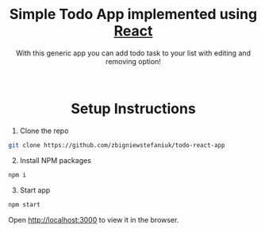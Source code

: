 <br />
<h1 align="center">Simple Todo App implemented using <a href="https://reactjs.org/">React</a></h1>

<p align="center">With this generic app you can add todo task to your list with editing and removing option!</p>
<br />

<h1 align="center">Setup Instructions</h1>


1. Clone the repo
```sh
git clone https://github.com/zbigniewstefaniuk/todo-react-app
```
2. Install NPM packages
```sh
npm i
```
3. Start app
```sh
npm start
```

Open [http://localhost:3000](http://localhost:3000) to view it in the browser.
